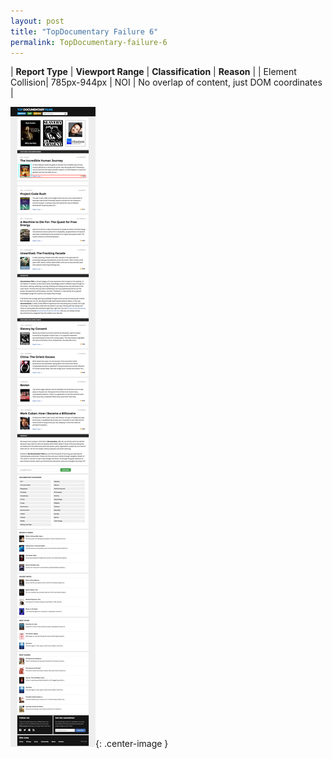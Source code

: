 ```yaml
---
layout: post
title: "TopDocumentary Failure 6"
permalink: TopDocumentary-failure-6
---
```

| **Report Type** | **Viewport Range** | **Classification** | **Reason** |
| Element Collision| 785px-944px | NOI | No overlap of content, just DOM coordinates | 

![Screenshot of the fault](assets/images/TopDocumentary/fault6/overlapWidth864.png){: .center-image }